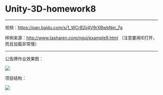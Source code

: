 # Unity-3D-homework8
-----
视频：https://pan.baidu.com/s/1_WCrB2jj4V9rXBwbNej_7g

样例来源：http://www.tasharen.com/ngui/example9.html   （注意要用IE打开，而且加载非常慢）

--------

公告牌作业效果图：

![](http://a4.qpic.cn/psb?/V13ncXZC2IVZm7/RcfIzLlgWhVVhHQ1DD5AHfcpgvbC93thQXMdI73Qfq8!/b/dDMBAAAAAAAA&ek=1&kp=1&pt=0&bo=egT8AQAAAAARF6M!&tl=3&vuin=964683913&tm=1528300800&sce=60-2-2&rf=viewer_4)

项目结构：

![](http://a4.qpic.cn/psb?/V13ncXZC2IVZm7/76PNv8D2nTZy01i7zAC.lbJMqXRf8ctLNbTm6TIG.Ss!/b/dPMAAAAAAAAA&ek=1&kp=1&pt=0&bo=eAHtAQAAAAARF7U!&tl=3&vuin=964683913&tm=1528300800&sce=60-2-2&rf=viewer_4)
